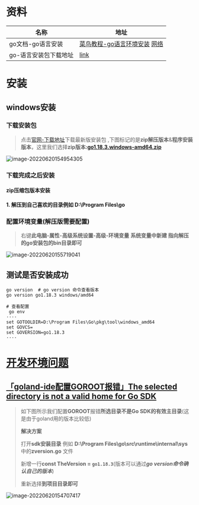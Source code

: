 # 资料

| 名称                  | 地址                                                         |
| --------------------- | ------------------------------------------------------------ |
| go文档-go语言安装     | [菜鸟教程-go语言环境安装](https://www.runoob.com/go/go-environment.html)  [网络](https://www.topgoer.com/) |
| go-语言安装包下载地址 | [link](https://golang.google.cn/dl/)                         |

# 安装

## windows安装

### **下载安装包**

> 点击[官网-下载地址](https://golang.google.cn/dl/)下载最新版安装包 ,下图标记的是**zip解压版本**&**程序安装版本**，这里我们选择**zip版本:[go1.18.3.windows-amd64.zip](https://golang.google.cn/dl/go1.18.3.windows-amd64.zip)**

![image-20220620154954305](https://yaoliuyang-blog-images.oss-cn-beijing.aliyuncs.com/blogImages/image-20220620154954305.png)

### 下载完成之后安装

#### zip压缩包版本安装

**1. 解压到自己喜欢的目录例如 D:\Program Files\go**

### **配置环境变量**(解压版需要配置)

> 右键**此电脑-属性-高级系统设置-高级-环境变量**  **系统变量中新建 指向解压的go安装包的bin目录即可**

![image-20220620155719041](C:\Users\铺先生技术研发中心\AppData\Roaming\Typora\typora-user-images\image-20220620155719041.png)

## 测试是否安装成功

```shell
go version  # go version 命令查看版本
go version go1.18.3 windows/amd64

# 查看配置
 go env
····
set GOTOOLDIR=D:\Program Files\Go\pkg\tool\windows_amd64
set GOVCS=
set GOVERSION=go1.18.3
····
```

# [开发环境问题](https://www.jetbrains.com/help/go/2021.1/configuring-goroot-and-gopath.html)

## [「goland-ide配置GOROOT报错」The selected directory is not a valid home for Go SDK](https://blog.csdn.net/qq_26979105/article/details/122677749)

>如下图所示我们配置**GOROOT**报错**所选目录不是Go SDK的有效主目录**(这是由于goland用的版本比较低)
>
>**解决方案**
>
>打开**sdk安装目录** 例如 **D:\Program Files\go\src\runtime\internal\sys**中的**zversion.go** 文件
>
>新增一行**const TheVersion = `go1.18.3`**(版本可以通过***go version命令确认自己的版本***)
>
>重新选择**到项目目录即可**

![image-20220620154707417](https://yaoliuyang-blog-images.oss-cn-beijing.aliyuncs.com/blogImages/image-20220620154707417.png)